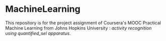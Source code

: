 # MachineLearning

This repository is for the project assignment of Coursera's MOOC Practical Machine Learning from Johns Hopkins University : *activity recognition using quantified_sel apparatus*.



